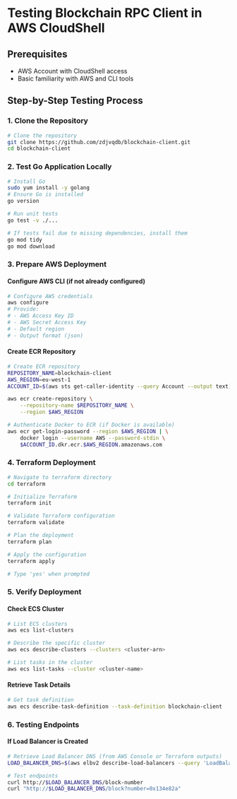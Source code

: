 # Testing Blockchain RPC Client in AWS CloudShell

## Prerequisites
- AWS Account with CloudShell access
- Basic familiarity with AWS and CLI tools

## Step-by-Step Testing Process

### 1. Clone the Repository
```bash
# Clone the repository
git clone https://github.com/zdjvqdb/blockchain-client.git
cd blockchain-client
```

### 2. Test Go Application Locally
```bash
# Install Go
sudo yum install -y golang
# Ensure Go is installed
go version

# Run unit tests
go test -v ./...

# If tests fail due to missing dependencies, install them
go mod tidy
go mod download
```

### 3. Prepare AWS Deployment

#### Configure AWS CLI (if not already configured)
```bash
# Configure AWS credentials
aws configure
# Provide:
# - AWS Access Key ID
# - AWS Secret Access Key
# - Default region
# - Output format (json)
```

#### Create ECR Repository
```bash
# Create ECR repository
REPOSITORY_NAME=blockchain-client
AWS_REGION=eu-west-1
ACCOUNT_ID=$(aws sts get-caller-identity --query Account --output text)

aws ecr create-repository \
    --repository-name $REPOSITORY_NAME \
    --region $AWS_REGION

# Authenticate Docker to ECR (if Docker is available)
aws ecr get-login-password --region $AWS_REGION | \
    docker login --username AWS --password-stdin \
    $ACCOUNT_ID.dkr.ecr.$AWS_REGION.amazonaws.com
```

### 4. Terraform Deployment
```bash
# Navigate to terraform directory
cd terraform

# Initialize Terraform
terraform init

# Validate Terraform configuration
terraform validate

# Plan the deployment
terraform plan

# Apply the configuration
terraform apply

# Type 'yes' when prompted
```

### 5. Verify Deployment

#### Check ECS Cluster
```bash
# List ECS clusters
aws ecs list-clusters

# Describe the specific cluster
aws ecs describe-clusters --clusters <cluster-arn>

# List tasks in the cluster
aws ecs list-tasks --cluster <cluster-name>
```

#### Retrieve Task Details
```bash
# Get task definition
aws ecs describe-task-definition --task-definition blockchain-client
```

### 6. Testing Endpoints

#### If Load Balancer is Created
```bash
# Retrieve Load Balancer DNS (from AWS Console or Terraform outputs)
LOAD_BALANCER_DNS=$(aws elbv2 describe-load-balancers --query 'LoadBalancers[0].DNSName' --output text)

# Test endpoints
curl http://$LOAD_BALANCER_DNS/block-number
curl "http://$LOAD_BALANCER_DNS/block?number=0x134e82a"
```
